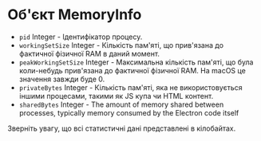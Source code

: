 # Об'єкт MemoryInfo

* `pid` Integer - Ідентифікатор процесу.
* `workingSetSize` Integer - Кількість пам'яті, що прив'язана до фактичної фізичної RAM в даний момент.
* `peakWorkingSetSize` Integer - Максимальна кількість пам'яті, що була коли-небудь прив'язана до фактичної фізичної RAM. На macOS це значення завжди буде 0.
* `privateBytes` Integer - Кількість пам'яті, яка не використовується іншими процесами, такими як JS купа чи HTML контент.
* `sharedBytes` Integer - The amount of memory shared between processes, typically memory consumed by the Electron code itself

Зверніть увагу, що всі статистичні дані представлені в кілобайтах.